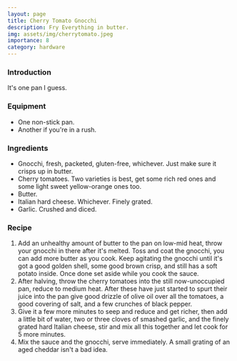 ```yaml
---
layout: page
title: Cherry Tomato Gnocchi
description: Fry Everything in butter.
img: assets/img/cherrytomato.jpeg
importance: 8
category: hardware
---
```


### Introduction
It's one pan I guess.

### Equipment
* One non-stick pan.
* Another if you're in a rush.

### Ingredients
* Gnocchi, fresh, packeted, gluten-free, whichever. Just make sure it crisps up in butter.
* Cherry tomatoes. Two varieties is best, get some rich red ones and some light sweet yellow-orange ones too.
* Butter.
* Italian hard cheese. Whichever. Finely grated.
* Garlic. Crushed and diced.

### Recipe
1. Add an unhealthy amount of butter to the pan on low-mid heat, throw your gnocchi in there after it's melted. Toss and coat the gnocchi, you can add more butter as you cook. Keep agitating the gnocchi until it's got a good golden shell, some good brown crisp, and still has a soft potato inside. Once done set aside while you cook the sauce.
2. After halving, throw the cherry tomatoes into the still now-unoccupied pan, reduce to medium heat. After these have just started to spurt their juice into the pan give good drizzle of olive oil over all the tomatoes, a good covering of salt, and a few crunches of black pepper.
3. Give it a few more minutes to seep and reduce and get richer, then add a little bit of water, two or three cloves of smashed garlic, and the finely grated hard Italian cheese, stir and mix all this together and let cook for 5 more minutes.
4. Mix the sauce and the gnocchi, serve immediately. A small grating of an aged cheddar isn't a bad idea.
